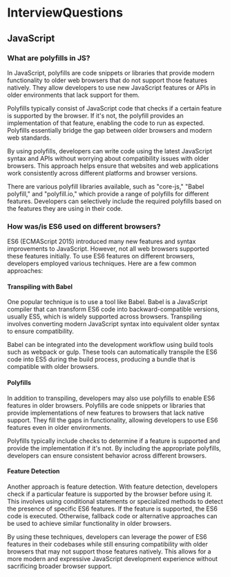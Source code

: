 # InterviewQuestions

## JavaScript


### What are polyfills in JS?
In JavaScript, polyfills are code snippets or libraries that provide modern functionality to older web browsers that do not support those features natively. They allow developers to use new JavaScript features or APIs in older environments that lack support for them.

Polyfills typically consist of JavaScript code that checks if a certain feature is supported by the browser. If it's not, the polyfill provides an implementation of that feature, enabling the code to run as expected. Polyfills essentially bridge the gap between older browsers and modern web standards.

By using polyfills, developers can write code using the latest JavaScript syntax and APIs without worrying about compatibility issues with older browsers. This approach helps ensure that websites and web applications work consistently across different platforms and browser versions.

There are various polyfill libraries available, such as "core-js," "Babel polyfill," and "polyfill.io," which provide a range of polyfills for different features. Developers can selectively include the required polyfills based on the features they are using in their code.

### How was/is ES6 used on different browsers?

ES6 (ECMAScript 2015) introduced many new features and syntax improvements to JavaScript. However, not all web browsers supported these features initially. To use ES6 features on different browsers, developers employed various techniques. Here are a few common approaches:

#### Transpiling with Babel

One popular technique is to use a tool like Babel. Babel is a JavaScript compiler that can transform ES6 code into backward-compatible versions, usually ES5, which is widely supported across browsers. Transpiling involves converting modern JavaScript syntax into equivalent older syntax to ensure compatibility.

Babel can be integrated into the development workflow using build tools such as webpack or gulp. These tools can automatically transpile the ES6 code into ES5 during the build process, producing a bundle that is compatible with older browsers.

#### Polyfills

In addition to transpiling, developers may also use polyfills to enable ES6 features in older browsers. Polyfills are code snippets or libraries that provide implementations of new features to browsers that lack native support. They fill the gaps in functionality, allowing developers to use ES6 features even in older environments.

Polyfills typically include checks to determine if a feature is supported and provide the implementation if it's not. By including the appropriate polyfills, developers can ensure consistent behavior across different browsers.

#### Feature Detection

Another approach is feature detection. With feature detection, developers check if a particular feature is supported by the browser before using it. This involves using conditional statements or specialized methods to detect the presence of specific ES6 features. If the feature is supported, the ES6 code is executed. Otherwise, fallback code or alternative approaches can be used to achieve similar functionality in older browsers.

By using these techniques, developers can leverage the power of ES6 features in their codebases while still ensuring compatibility with older browsers that may not support those features natively. This allows for a more modern and expressive JavaScript development experience without sacrificing broader browser support.

